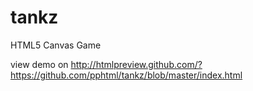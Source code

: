 tankz
=====

HTML5 Canvas Game

view demo on http://htmlpreview.github.com/?https://github.com/pphtml/tankz/blob/master/index.html